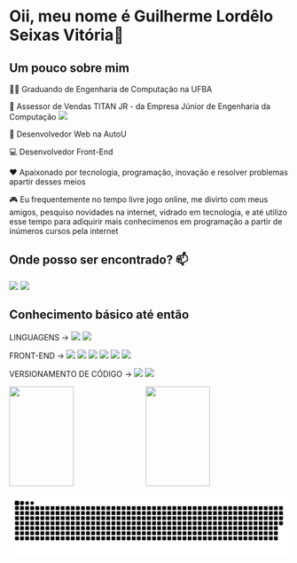 # Oii, meu nome é Guilherme Lordêlo Seixas Vitória👋

## Um pouco sobre mim

👨‍🎓 Graduando de Engenharia de Computação na UFBA 

🤝 Assessor de Vendas TITAN JR -  da Empresa Júnior de Engenharia da Computação [<img src="https://img.shields.io/badge/-TITAN-yellow"/>](https://titanci.com.br)

💼 Desenvolvedor Web na AutoU

💻 Desenvolvedor Front-End

❤️ Apaixonado por tecnologia, programação, inovação e resolver problemas apartir desses meios

🎮 Eu frequentemente no tempo livre jogo online, me divirto com meus amigos, pesquiso novidades na internet, vidrado em tecnologia, e até utilizo esse tempo para adiquirir mais conhecimenos em programação a partir de inúmeros cursos pela internet

## Onde posso ser encontrado?  📫
  [<img src="https://img.shields.io/badge/linkedin-%230077B5.svg?&style=for-the-badge&logo=linkedin&logoColor=white" />](https://www.linkedin.com/in/glsvitoria/) [<img src = "https://img.shields.io/badge/instagram-%23E4405F.svg?&style=for-the-badge&logo=instagram&logoColor=white">](https://www.instagram.com/glsvitoria/)

## Conhecimento básico até então

LINGUAGENS -> [<img src="https://img.shields.io/badge/JavaScript-323330?style=for-the-badge&logo=javascript&logoColor=F7DF1E" />](https://github.com/glsvitoria)
[<img src="https://img.shields.io/badge/TypeScript-007ACC?style=for-the-badge&logo=typescript&logoColor=white" />](https://github.com/glsvitoria)

  
FRONT-END -> [<img src="https://img.shields.io/badge/HTML5-E34F26?style=for-the-badge&logo=html5&logoColor=white" />](https://github.com/glsvitoria)
[<img src="https://img.shields.io/badge/CSS3-1572B6?style=for-the-badge&logo=css3&logoColor=white" />](https://github.com/glsvitoria)
[<img src="https://img.shields.io/static/v1?label=&message=React&color=black&style=for-the-badge&logo=React&logoColor=white" />](https://github.com/glsvitoria)
[<img src="https://img.shields.io/badge/styled--components-DB7093?style=for-the-badge&logo=styled-components&logoColor=white" />](https://github.com/glsvitoria)
[<img src="https://img.shields.io/badge/Sass-CC6699?style=for-the-badge&logo=sass&logoColor=white" />](https://github.com/glsvitoria)
[<img src="https://img.shields.io/badge/Bootstrap-563D7C?style=for-the-badge&logo=bootstrap&logoColor=white" />](https://github.com/glsvitoria)

VERSIONAMENTO DE CÓDIGO -> [<img src="https://img.shields.io/badge/GitHub-100000?style=for-the-badge&logo=github&logoColor=white" />](https://github.com/glsvitoria) [<img src="https://img.shields.io/badge/GIT-E44C30?style=for-the-badge&logo=git&logoColor=white" />](https://github.com/glsvitoria)

<img width="48%" height="180em" src="https://github-readme-stats.vercel.app/api?username=glsvitoria&show_icons=true&theme=dracula&include_all_commits=true&count_private=true"/> <img width="48%" height="180em" src="https://github-readme-stats.vercel.app/api/top-langs/?username=glsvitoria&layout=compact&langs_count=16&theme=dracula"/>
	

![Snake animation](https://github.com/glsvitoria/glsvitoria/blob/output/github-contribution-grid-snake.svg)
